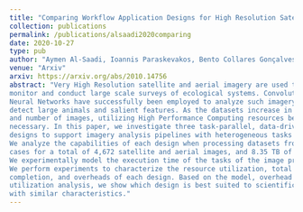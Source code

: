 ```yaml
---
title: "Comparing Workflow Application Designs for High Resolution Satellite Image Analysis"
collection: publications
permalink: /publications/alsaadi2020comparing
date: 2020-10-27
type: pub
author: "Aymen Al-Saadi, Ioannis Paraskevakos, Bento Collares Gonçalves, Heather J. Lynch, Shantenu Jha and Matteo Turilli"
venue: "Arxiv"
arxiv: https://arxiv.org/abs/2010.14756
abstract: "Very High Resolution satellite and aerial imagery are used to 
monitor and conduct large scale surveys of ecological systems. Convolutional
Neural Networks have successfully been employed to analyze such imagery to 
detect large animals and salient features. As the datasets increase in volume
and number of images, utilizing High Performance Computing resources becomes
necessary. In this paper, we investigate three task-parallel, data-driven workflow
designs to support imagery analysis pipelines with heterogeneous tasks on HPC.
We analyze the capabilities of each design when processing datasets from two use 
cases for a total of 4,672 satellite and aerial images, and 8.35 TB of data.
We experimentally model the execution time of the tasks of the image processing pipelines.
We perform experiments to characterize the resource utilization, total time to
completion, and overheads of each design. Based on the model, overhead and
utilization analysis, we show which design is best suited to scientific pipelines
with similar characteristics."
---
```

